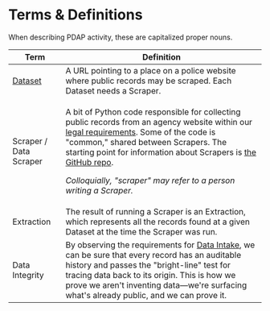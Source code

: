 # Terms & Definitions

When describing PDAP activity, these are capitalized proper nouns.

| Term                   | Definition                                                                                                                                                                                                                                                                                                                                                                                                                                                                           |
| ---------------------- | ------------------------------------------------------------------------------------------------------------------------------------------------------------------------------------------------------------------------------------------------------------------------------------------------------------------------------------------------------------------------------------------------------------------------------------------------------------------------------------ |
| [Dataset](datasets/)   | A URL pointing to a place on a police website where public records may be scraped. Each Dataset needs a Scraper.                                                                                                                                                                                                                                                                                                                                                                     |
| Scraper / Data Scraper | <p>A bit of Python code responsible for collecting public records from an agency website within our <a href="../meta/legal/legal-data-scraping.md">legal requirements</a>. Some of the code is "common," shared between Scrapers. The starting point for information about Scrapers is <a href="https://github.com/Police-Data-Accessibility-Project/PDAP-Scrapers/">the GitHub repo</a>.</p><p></p><p><em>Colloquially, "scraper" may refer to a person writing a Scraper.</em></p> |
| Extraction             | The result of running a Scraper is an Extraction, which represents all the records found at a given Dataset at the time the Scraper was run.                                                                                                                                                                                                                                                                                                                                         |
| Data Integrity         | By observing the requirements for [Data Intake](data-intake.md), we can be sure that every record has an auditable history and passes the "bright-line" test for tracing data back to its origin. This is how we prove we aren't inventing data—we're surfacing what's already public, and we can prove it.                                                                                                                                                                          |
